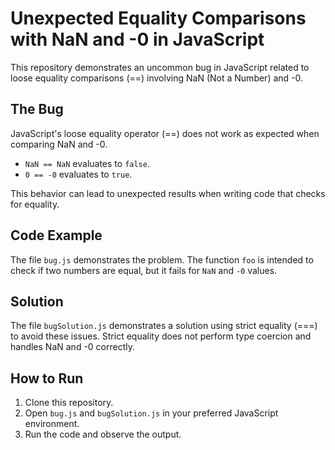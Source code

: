 # Unexpected Equality Comparisons with NaN and -0 in JavaScript

This repository demonstrates an uncommon bug in JavaScript related to loose equality comparisons (==) involving NaN (Not a Number) and -0.

## The Bug

JavaScript's loose equality operator (==) does not work as expected when comparing NaN and -0.

* `NaN == NaN` evaluates to `false`.
* `0 == -0` evaluates to `true`.

This behavior can lead to unexpected results when writing code that checks for equality.

## Code Example

The file `bug.js` demonstrates the problem.  The function `foo` is intended to check if two numbers are equal, but it fails for `NaN` and `-0` values.

## Solution

The file `bugSolution.js` demonstrates a solution using strict equality (===) to avoid these issues.  Strict equality does not perform type coercion and handles NaN and -0 correctly. 

## How to Run

1. Clone this repository.
2. Open `bug.js` and `bugSolution.js` in your preferred JavaScript environment.
3. Run the code and observe the output.
